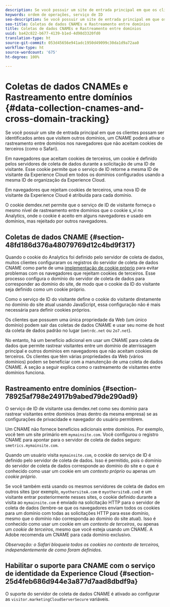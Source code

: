 ```yaml
---
description: Se você possuir um site de entrada principal em que os clientes possam ser identificados antes que visitem outros domínios, um CNAME poderá ativar o rastreamento entre domínios nos navegadores que não aceitam cookies de terceiros (como o Safari).
keywords: ordem de operações, serviço de ID
seo-description: Se você possuir um site de entrada principal em que os clientes possam ser identificados antes que visitem outros domínios, um CNAME poderá ativar o rastreamento entre domínios nos navegadores que não aceitam cookies de terceiros (como o Safari).
seo-title: Coletas de dados CNAMEs e Rastreamento entre domínios
title: Coletas de dados CNAMEs e Rastreamento entre domínios
uuid: ba42c822-b677-4139-b1ed-4d98d3320fd0
translation-type: ht
source-git-commit: 053d45656e941adc1950d49099c30da1d9a72aa0
workflow-type: ht
source-wordcount: '675'
ht-degree: 100%

---
```



# Coletas de dados CNAMEs e Rastreamento entre domínios {#data-collection-cnames-and-cross-domain-tracking}

Se você possuir um site de entrada principal em que os clientes possam ser identificados antes que visitem outros domínios, um CNAME poderá ativar o rastreamento entre domínios nos navegadores que não aceitam cookies de terceiros (como o Safari).

Em navegadores que aceitam cookies de terceiros, um cookie é definido pelos servidores de coleta de dados durante a solicitação de uma ID de visitante. Esse cookie permite que o serviço de ID retorne a mesma ID de visitante da Experience Cloud em todos os domínios configurados usando a mesma ID de organização da Experience Cloud.

Em navegadores que rejeitam cookies de terceiros, uma nova ID de visitante da Experience Cloud é atribuída para cada domínio.

O cookie demdex.net permite que o serviço de ID de visitante forneça o mesmo nível de rastreamento entre domínios que o cookie s_vi no Analytics, onde o cookie é aceito em alguns navegadores e usado em domínios, mas rejeitado por outros navegadores.

## Coletas de dados CNAME {#section-48fd186d376a48079769d12c4bd9f317}

Quando o cookie do Analytics foi definido pelo servidor de coleta de dados, muitos clientes configuraram os registros do servidor de coleta de dados CNAME como parte de uma [implementação de cookie próprio](https://docs.adobe.com/content/help/pt-BR/core-services/interface/ec-cookies/cookies-first-party.html) para evitar problemas com os navegadores que rejeitam cookies de terceiros. Esse processo configura o domínio do servidor de coleta de dados para corresponder ao domínio do site, de modo que o cookie da ID do visitante seja definido como um cookie próprio.

Como o serviço de ID do visitante define o cookie do visitante diretamente no domínio do site atual usando JavaScript, essa configuração não é mais necessária para definir cookies próprios.

Os clientes que possuem uma única propriedade da Web (um único domínio) podem sair das coletas de dados CNAME e usar seu nome de host da coleta de dados padrão no lugar (`omtrdc.net` ou `2o7.net`).

No entanto, há um benefício adicional em usar um CNAME para coleta de dados que permite rastrear visitantes entre um domínio de aterrissagem principal e outros domínios em navegadores que não aceitam cookies de terceiros. Os clientes que têm várias propriedades da Web (vários domínios) podem se beneficiar com a manutenção de uma coleta de dados CNAME. A seção a seguir explica como o rastreamento de visitantes entre domínios funciona.

## Rastreamento entre domínios {#section-78925af798e24917b9abed79de290ad9}

O serviço de ID de visitante usa demdex.net como seu domínio para rastrear visitantes entre domínios (mas dentro da mesma empresa) se as configurações de privacidade e navegador do usuário permitirem.

Um CNAME não fornece benefícios adicionais entre domínios. Por exemplo, você tem um site primário em `mymainsite.com`. Você configurou o registro CNAME para apontar para o servidor de coleta de dados seguro: `smetrics.mymainsite.com`.

Quando um usuário visita `mymainsite.com`, o cookie do serviço de ID é definido pelo servidor de coleta de dados. Isso é permitido, pois o domínio do servidor de coleta de dados corresponde ao domínio do site e o que é conhecido como usar um cookie em um *contexto próprio* ou apenas um *cookie próprio*.

Se você também está usando os mesmos servidores de coleta de dados em outros sites (por exemplo, `myothersiteA.com` e `myothersiteB.com`) e um visitante entrar posteriormente nesses sites, o cookie definido durante a visita ao `mymainsite.com` é enviado na solicitação HTTP para o servidor de coleta de dados (lembre-se que os navegadores enviam todos os cookies para um domínio com todas as solicitações HTTP para esse domínio, mesmo que o domínio não corresponda ao domínio do site atual). Isso é conhecido como usar um cookie em um *contexto de terceiros*, ou apenas um *cookie de terceiros*, mesmo que você esteja usando um CNAME. A Adobe recomenda um CNAME para cada domínio exclusivo.

*Observação: o Safari bloqueia todos os cookies no contexto de terceiros, independentemente de como foram definidos.*

## Habilitar o suporte para CNAME com o serviço de identidade da Experience Cloud {#section-25d4feb686d944e3a877d7aad8dbdf9a}

O suporte do servidor de coleta de dados CNAME é ativado ao configurar as `visitor.marketingCloudServerSecure` variáveis.
